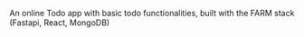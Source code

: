 An online Todo app with basic todo functionalities, built with the FARM stack (Fastapi, React, MongoDB)
